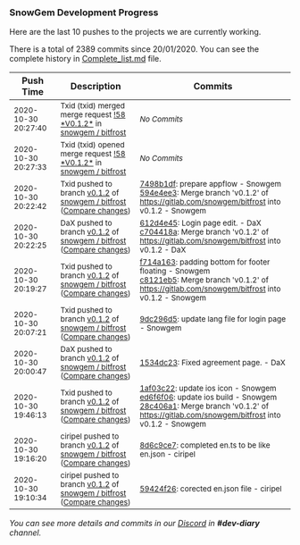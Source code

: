 
### SnowGem Development Progress

Here are the last 10 pushes to the projects we are currently working.

There is a total of 2389 commits since 20/01/2020. You can see the complete history in
 [Complete_list.md](Complete_list.md) file.

| Push Time | Description | Commits |
| --- | --- | --- |
| <sub>2020-10-30 20:27:40</sub> | <sub>Txid (txid) merged merge request [\!58 \*V0\.1\.2\*](https://gitlab.com/snowgem/bitfrost/-/merge_requests/58) in [snowgem / bitfrost](https://gitlab.com/snowgem/bitfrost)</sub> | <sub>_No Commits_</sub> |
| <sub>2020-10-30 20:27:33</sub> | <sub>Txid (txid) opened merge request [\!58 \*V0\.1\.2\*](https://gitlab.com/snowgem/bitfrost/-/merge_requests/58) in [snowgem / bitfrost](https://gitlab.com/snowgem/bitfrost)</sub> | <sub>_No Commits_</sub> |
| <sub>2020-10-30 20:22:42</sub> | <sub>Txid pushed to branch [v0\.1\.2](https://gitlab.com/snowgem/bitfrost/commits/v0.1.2) of [snowgem / bitfrost](https://gitlab.com/snowgem/bitfrost) ([Compare changes](https://gitlab.com/snowgem/bitfrost/compare/c704418aebecf51ef44243885ecbfed7c3334000...594e4ee32b967c167d76d68e7e5fce4687277eda))</sub> | <sub>[7498b1df](https://gitlab.com/snowgem/bitfrost/-/commit/7498b1dfa68ed86e1dc84995d2f3ff9e13357864): prepare appflow - Snowgem<br>[594e4ee3](https://gitlab.com/snowgem/bitfrost/-/commit/594e4ee32b967c167d76d68e7e5fce4687277eda): Merge branch 'v0.1.2' of https://gitlab.com/snowgem/bitfrost into v0.1.2 - Snowgem</sub> |
| <sub>2020-10-30 20:22:25</sub> | <sub>DaX pushed to branch [v0\.1\.2](https://gitlab.com/snowgem/bitfrost/commits/v0.1.2) of [snowgem / bitfrost](https://gitlab.com/snowgem/bitfrost) ([Compare changes](https://gitlab.com/snowgem/bitfrost/compare/c8121eb5d3554b10d313b141b682d31536e3df54...c704418aebecf51ef44243885ecbfed7c3334000))</sub> | <sub>[612d4e45](https://gitlab.com/snowgem/bitfrost/-/commit/612d4e454d844dfee19fc7b37cb40daa299088b7): Login page edit. - DaX<br>[c704418a](https://gitlab.com/snowgem/bitfrost/-/commit/c704418aebecf51ef44243885ecbfed7c3334000): Merge branch 'v0.1.2' of https://gitlab.com/snowgem/bitfrost into v0.1.2 - DaX</sub> |
| <sub>2020-10-30 20:19:27</sub> | <sub>Txid pushed to branch [v0\.1\.2](https://gitlab.com/snowgem/bitfrost/commits/v0.1.2) of [snowgem / bitfrost](https://gitlab.com/snowgem/bitfrost) ([Compare changes](https://gitlab.com/snowgem/bitfrost/compare/9dc296d59cfb473164ddca7a17125708f6dca0b3...c8121eb5d3554b10d313b141b682d31536e3df54))</sub> | <sub>[f714a163](https://gitlab.com/snowgem/bitfrost/-/commit/f714a163bdfecd1af22ed2c6747ecac4bf65d387): padding bottom for footer floating - Snowgem<br>[c8121eb5](https://gitlab.com/snowgem/bitfrost/-/commit/c8121eb5d3554b10d313b141b682d31536e3df54): Merge branch 'v0.1.2' of https://gitlab.com/snowgem/bitfrost into v0.1.2 - Snowgem</sub> |
| <sub>2020-10-30 20:07:21</sub> | <sub>Txid pushed to branch [v0\.1\.2](https://gitlab.com/snowgem/bitfrost/commits/v0.1.2) of [snowgem / bitfrost](https://gitlab.com/snowgem/bitfrost) ([Compare changes](https://gitlab.com/snowgem/bitfrost/compare/1534dc23b6e55df3e525656e6b3dd824b790f50e...9dc296d59cfb473164ddca7a17125708f6dca0b3))</sub> | <sub>[9dc296d5](https://gitlab.com/snowgem/bitfrost/-/commit/9dc296d59cfb473164ddca7a17125708f6dca0b3): update lang file for login page - Snowgem</sub> |
| <sub>2020-10-30 20:00:47</sub> | <sub>DaX pushed to branch [v0\.1\.2](https://gitlab.com/snowgem/bitfrost/commits/v0.1.2) of [snowgem / bitfrost](https://gitlab.com/snowgem/bitfrost) ([Compare changes](https://gitlab.com/snowgem/bitfrost/compare/28c406a17067e82d440468ec3423acc39ac6f378...1534dc23b6e55df3e525656e6b3dd824b790f50e))</sub> | <sub>[1534dc23](https://gitlab.com/snowgem/bitfrost/-/commit/1534dc23b6e55df3e525656e6b3dd824b790f50e): Fixed agreement page. - DaX</sub> |
| <sub>2020-10-30 19:46:13</sub> | <sub>Txid pushed to branch [v0\.1\.2](https://gitlab.com/snowgem/bitfrost/commits/v0.1.2) of [snowgem / bitfrost](https://gitlab.com/snowgem/bitfrost) ([Compare changes](https://gitlab.com/snowgem/bitfrost/compare/8d6c9ce768254fda527d365f02cc55f388ffcf4a...28c406a17067e82d440468ec3423acc39ac6f378))</sub> | <sub>[1af03c22](https://gitlab.com/snowgem/bitfrost/-/commit/1af03c22e09649024b81e98ace4869254ef71ee5): update ios icon - Snowgem<br>[ed6f6f06](https://gitlab.com/snowgem/bitfrost/-/commit/ed6f6f0612ce93a729c747c2a3798f8b16595683): update ios build - Snowgem<br>[28c406a1](https://gitlab.com/snowgem/bitfrost/-/commit/28c406a17067e82d440468ec3423acc39ac6f378): Merge branch 'v0.1.2' of https://gitlab.com/snowgem/bitfrost into v0.1.2 - Snowgem</sub> |
| <sub>2020-10-30 19:16:20</sub> | <sub>ciripel pushed to branch [v0\.1\.2](https://gitlab.com/snowgem/bitfrost/commits/v0.1.2) of [snowgem / bitfrost](https://gitlab.com/snowgem/bitfrost) ([Compare changes](https://gitlab.com/snowgem/bitfrost/compare/59424f264b9703a91a544670d53d2996d6bea385...8d6c9ce768254fda527d365f02cc55f388ffcf4a))</sub> | <sub>[8d6c9ce7](https://gitlab.com/snowgem/bitfrost/-/commit/8d6c9ce768254fda527d365f02cc55f388ffcf4a): completed en.ts to be like en.json - ciripel</sub> |
| <sub>2020-10-30 19:10:34</sub> | <sub>ciripel pushed to branch [v0\.1\.2](https://gitlab.com/snowgem/bitfrost/commits/v0.1.2) of [snowgem / bitfrost](https://gitlab.com/snowgem/bitfrost) ([Compare changes](https://gitlab.com/snowgem/bitfrost/compare/6821322126f4bb8a7d1a2f14a5e7f22b5b397a36...59424f264b9703a91a544670d53d2996d6bea385))</sub> | <sub>[59424f26](https://gitlab.com/snowgem/bitfrost/-/commit/59424f264b9703a91a544670d53d2996d6bea385): corected en.json file - ciripel</sub> |

_You can see more details and commits in our [Discord](https://discord.gg/zumGnbg) in **#dev-diary** channel._
